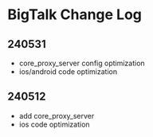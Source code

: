 <!--
 * @LastEditors: liushuxin
 * @LastEditTime: 2024-05-19 12:34:56
 * @FilePath: /BT/CHANGE_LOG.md
 * @Description: 
 * 
 * Copyright (c) 2024 by liushuxina@gmail.com All Rights Reserved. 
-->
# BigTalk Change Log

## 240531

- core_proxy_server config optimization
- ios/android code optimization

## 240512

- add core_proxy_server
- ios code optimization
